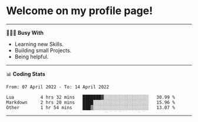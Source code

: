 # Welcome on my profile page!
<!-- print(("dralla"[::-1]+"s").capitalize()) -->

---
👨🏻‍💻 **Busy With**
* Learning new Skills.
* Building small Projects.
* Being helpful.

---
📊 **Coding Stats**
<!--START_SECTION:waka-->

```text
From: 07 April 2022 - To: 14 April 2022

Lua          4 hrs 32 mins   ███████▓░░░░░░░░░░░░░░░░░   30.99 %
Markdown     2 hrs 20 mins   ████░░░░░░░░░░░░░░░░░░░░░   15.96 %
Other        1 hr 54 mins    ███▒░░░░░░░░░░░░░░░░░░░░░   13.07 %
```

<!--END_SECTION:waka-->
---
